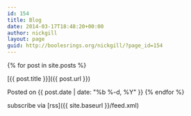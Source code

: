 ```yaml
---
id: 154
title: Blog
date: 2014-03-17T18:48:20+00:00
author: nickgill
layout: page
guid: http://boolesrings.org/nickgill/?page_id=154
---
```


{% for post in site.posts %}

[{{ post.title }}]({{ post.url }})

Posted on {{ post.date | date: "%b %-d, %Y" }}
{% endfor %}

subscribe via [rss]({{ site.baseurl }}/feed.xml)
